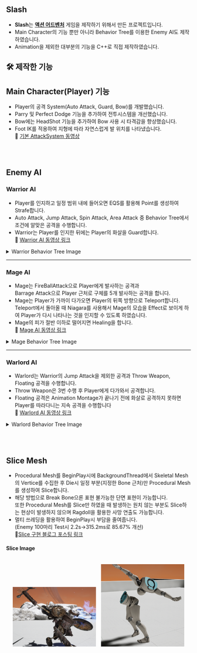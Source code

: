 ## Slash
- **Slash**는 **<u>액션 어드벤처</u>** 게임을 제작하기 위해서 만든 프로젝트입니다.   
- Main Character의 기능 뿐만 아니라 Behavior Tree를 이용한 Enemy AI도 제작하였습니다.   
- Animation을 제외한 대부분의 기능을 C++로 직접 제작하였습니다.


## 🛠 제작한 기능   
**Main Character(Player) 기능**
- 
- Player의 공격 System(Auto Attack, Guard, Bow)를 개발했습니다.
- Parry 및 Perfect Dodge 기능을 추가하여 전투시스템을 개선했습니다.
- Bow에는 HeadShot 기능을 추가하여 Bow 사용 시 타격감을 향상했습니다.
- Foot IK를 적용하여 지형에 따라 자연스럽게 발 위치를 나타냈습니다.   
🔗 [기본 AttackSystem 동영상](https://youtu.be/UAxGaGG28A8)

<br/><br/>

**Enemy AI**
-
### Warrior AI
- Player를 인지하고 일정 범위 내에 들어오면 EQS를 활용해 Point를 생성하여 Strafe합니다.
- Auto Attack, Jump Attack, Spin Attack, Area Attack 중 Behavior Tree에서 조건에 알맞은 공격을 수행합니다.
- Warrior는 Player를 인지한 뒤에는 Player의 화살을 Guard합니다.  
🔗 [Warrior AI 동영상 링크](https://youtu.be/VgVmefSfWQw)

<details>
<summary> Warrior Behavior Tree Image</summary>

<br/>

<img src="./Assets/BehaviorTreePicture/Warrior_AI.png" width="600"/>

</details>

---
### Mage AI
- Mage는 FireBallAttack으로 Player에게 발사하는 공격과   
Barrage Attack으로 Player 근처로 구체를 5개 발사하는 공격을 합니다.
- Mage는 Player가 가까이 다가오면 Player의 뒤쪽 방향으로 Teleport합니다.  
Teleport에서 돌아올 때 Niagara를 사용해서 Mage의 모습을 Effect로 보이게 하여 Player가 다시 나타나는 것을 인지할 수 있도록 하였습니다.
- Mage의 피가 절반 이하로 떨어지면 Healing을 합니다.  
🔗 [Mage AI 동영상 링크](https://www.youtube.com/watch?v=G_tvOR-PAdw)

<details>
<summary> Mage Behavior Tree Image</summary>
<br/>
<img src="./Assets/BehaviorTreePicture/Mage_AI.png" width="600"/>

</details>

---
### Warlord AI
- Warlord는 Warrior의 Jump Attack을 제외한 공격과 Throw Weapon, Floating 공격을 수행합니다.
- Throw Weapon은 3번 수행 후 Player에게 다가와서 공격합니다. 
- Floating 공격은 Animation Montage가 끝나기 전에 화살로 공격하지 못하면 Player를 따라다니는 지속 공격을 수행합니다  
🔗 [Warlord AI 동영상 링크](https://www.youtube.com/watch?v=38p8q2axx-0)
<details>
<summary> Warlord Behavior Tree Image</summary>

<br/>
<img src="./Assets/BehaviorTreePicture/Warlord_AI.png" width="600"/>
</details>

<br/><br/>

**Slice Mesh**
-
- Procedural Mesh를 BeginPlay시에 BackgroundThread에서 Skeletal Mesh의 Vertice를 수집한 후 Die시 일정 부분(지정한 Bone 근처)만 Procedural Mesh를 생성하여 Slice합니다.
- 해당 방법으로 Break Bone으론 표현 불가능한 단면 표현이 가능합니다.  
  또한 Procedural Mesh를 Slice만 하였을 때 발생하는 원치 않는 부분도 Slice하는 현상이 발생하지 않으며 Ragdoll을 활용한 사망 연출도 가능합니다.
- 멀티 쓰레딩을 활용하여 BeginPlay시 부담을 줄여줍니다.  
  (Enemy 100마리 Test시 2.2s->315.2ms로 85.67% 개선)  
🔗[Slice 구현 블로그 포스팅 링크](https://daisy0461.tistory.com/169)

 #### Slice Image

<br/>
<div align="center">
  <img src="./Assets/SlicePicture/EnemySlice.png" width="45%" style="margin-right: 10px;"/>
  <img src="./Assets/SlicePicture/ManequinSlice.png" width="45%"/>
</div>
</details>
